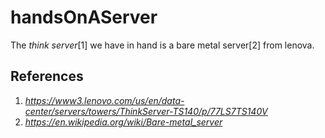 # handsOnAServer

The _think server_[1] we have in hand is a bare metal server[2] from lenova.

## References
1. _https://www3.lenovo.com/us/en/data-center/servers/towers/ThinkServer-TS140/p/77LS7TS140V_
2. _https://en.wikipedia.org/wiki/Bare-metal_server_
